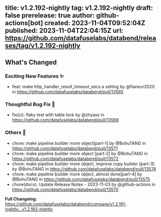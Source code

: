 title:	v1.2.192-nightly
tag:	v1.2.192-nightly
draft:	false
prerelease:	true
author:	github-actions[bot]
created:	2023-11-04T09:52:04Z
published:	2023-11-04T22:04:15Z
url:	https://github.com/datafuselabs/databend/releases/tag/v1.2.192-nightly
--
<!-- Release notes generated using configuration in .github/release.yml at main -->

## What's Changed
### Exciting New Features ✨
* feat: make http_handler_result_timeout_secs a setting by @flaneur2020 in https://github.com/datafuselabs/databend/pull/13565
### Thoughtful Bug Fix 🔧
* fix(ci): flaky test with table lock by @zhyass in https://github.com/datafuselabs/databend/pull/13569
### Others 📒
* chore: make pipeline builder more object[part-1] by @BohuTANG in https://github.com/datafuselabs/databend/pull/13571
* chore: make pipeline builder more object [part-2] by @BohuTANG in https://github.com/datafuselabs/databend/pull/13572
* chore: make pipeline builder more object, improve copy builder [part-3] by @BohuTANG in https://github.com/datafuselabs/databend/pull/13574
* chore: make pipeline builder more object, almost done[part-4] by @BohuTANG in https://github.com/datafuselabs/databend/pull/13575
* chore(docs): Update Release Notes - 2023-11-03 by @github-actions in https://github.com/datafuselabs/databend/pull/13570


**Full Changelog**: https://github.com/datafuselabs/databend/compare/v1.2.191-nightly...v1.2.192-nightly
